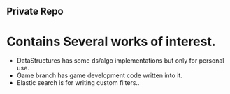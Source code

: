 ## Private Repo

# Contains Several works of interest.
* DataStructures has some ds/algo implementations but only for personal use.
* Game branch has game development code written into it.
* Elastic search is for writing custom filters..



